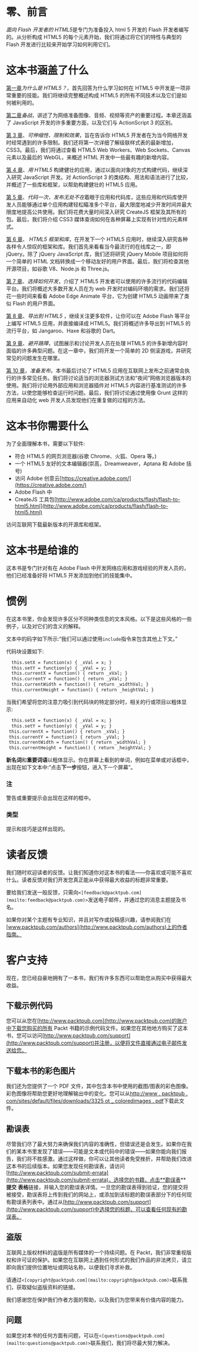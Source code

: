 # 零、前言

*面向 Flash 开发者的 HTML5*是专门为准备投入 html 5 开发的 Flash 开发者编写的。从分析构成 HTML5 的每个元素开始，我们将通过将它们的特性与典型的 Flash 开发进行比较来开始学习如何利用它们。

# 这本书涵盖了什么

[第一章](01.html "Chapter 1. Why HTML5?")*为什么是 HTML5？*，首先回答为什么学习如何在 HTML5 中开发是一项非常重要的技能。我们将继续完整概述构成 HTML5 的所有不同技术以及它们是如何被利用的。

[第二章](02.html "Chapter 2. Preparing for the Battle")*备战*，讲述了为网络准备图像、音频、视频等资产的重要过程。本章还涵盖了 JavaScript 开发的许多重要方面，以及它们与 ActionScript 3 的区别。

[第 3 章](03.html "Chapter 3. Scalability, Limitations, and Effects")、*可伸缩性、限制和效果*，旨在告诉你 HTML5 开发者在为当今网络开发时经常遇到的许多限制。我们还将第一次详细了解级联样式表的最新增加，CSS3。最后，我们将通过查看 HTML5 Web Workers、Web Sockets、Canvas 元素以及最后的 WebGL，来概述 HTML 开发中一些最有趣的新增内容。

[第 4 章](04.html "Chapter 4. Building Robust Applications with HTML5")、*用 HTML5* 构建健壮的应用，通过以面向对象的方式构建代码，继续深入研究 JavaScript 开发。对 ActionScript 3 的类结构、用法和语法进行了比较，并概述了一些库和框架，以帮助构建健壮的 HTML5 应用。

[第 5 章](05.html "Chapter 5. Code Once, Release Everywhere")、*代码一次，发布无处不在*着眼于应用和代码库，这些应用和代码库使开发人员能够通过单个应用构建轻松瞄准多个平台，最大限度地减少开发时间并最大限度地提高公共使用。我们将花费大量时间深入研究 CreateJS 框架及其所有的包。最后，我们将介绍 CSS3 媒体查询如何在各种屏幕上实现有针对性的元素样式。

[第 6 章](06.html "Chapter 6. HTML5 Frameworks and Libraries")、 *HTML5 框架和库*，在开发下一个 HTML5 应用时，继续深入研究各种各样令人惊叹的框架和库。我们首先来看看当今最流行的在线库之一，即 jQuery。除了 jQuery JavaScript 库，我们还将研究 jQuery Mobile 项目如何将一个简单的 HTML 文档转换成一个移动友好的用户界面。最后，我们将检查其他开源项目，如谷歌 V8、Node.js 和 Three.js。

[第 7 章](07.html "Chapter 7. Choosing How You Develop")、*选择如何开发*，介绍了 HTML5 开发者可以使用的许多流行的代码编辑平台。我们将概述大多数开发人员在为 web 开发时对编码环境的需求。我们还将花一些时间来看看 Adobe Edge Animate 平台，它为创建 HTML5 动画带来了类似 Flash 的用户界面。

[第 8 章](08.html "Chapter 8. Exporting to HTML5")、*导出到 HTML5* ，继续关注更多软件，让你可以在 Adobe Flash 等平台上编写 HTML5 应用，并直接编译成 HTML5。我们将概述许多导出到 HTML5 的流行平台，如 Jangaroo、Haxe 和谷歌的 Dart。

[第 9 章](09.html "Chapter 9. Avoiding the Roadblocks")、*避开路障*，试图展示和讨论开发人员在处理 HTML5 的许多新增内容时面临的许多典型问题。在这一章中，我们将开发一个简单的 2D 侧滚游戏，并研究常见的问题发生在哪里。

[第 10 章](10.html "Chapter 10. Preparing for Release")，*准备发布*，本书最后讨论了 HTML5 应用在互联网上发布之前通常会执行的许多常见任务。我们将讨论适当的浏览器测试方法和“夜间”网络浏览器版本的使用。我们将讨论用外部应用和浏览器插件对 HTML5 内容进行基准测试的许多方法，以使您能够检查运行时问题。最后，我们将讨论通过使用像 Grunt 这样的应用来自动化 web 开发人员发现他们在重复做的过程的方法。

# 这本书你需要什么

为了全面理解本书，需要以下软件:

*   符合 HTML5 的网页浏览器(谷歌 Chrome、火狐、Opera 等。)
*   一个 HTML5 友好的文本编辑器(崇高，Dreamweaver，Aptana 和 Adobe 括号)
*   访问 Adobe 创意云[https://creative.adobe.com/](https://creative.adobe.com/)
*   Adobe Flash 中
*   CreateJS 工具包[http://www.adobe.com/ca/products/flash/flash-to-html5.html](http://www.adobe.com/ca/products/flash/flash-to-html5.html)

访问互联网下载最新版本的开源库和框架。

# 这本书是给谁的

这本书是专门针对有在 Adobe Flash 中开发网络应用和游戏经验的开发人员的，他们已经准备好将 HTML5 开发添加到他们的技能集中。

# 惯例

在这本书里，你会发现许多区分不同种类信息的文本风格。以下是这些风格的一些例子，以及对它们的含义的解释。

文本中的码字如下所示:“我们可以通过使用`include`指令来包含其他上下文。”

代码块设置如下:

```html
  this.setX = function(x) { _xVal = x; }
  this.setY = function(y) { _yVal = y; }
  this.currentX = function() { return _xVal; }
  this.currentY = function() { return _yVal; }
  this.currentWidth = function() { return _widthVal; }
  this.currentHeight = function() { return _heightVal; }
```

当我们希望将您的注意力吸引到代码块的特定部分时，相关的行或项目以粗体显示:

```html
  this.setX = function(x) { _xVal = x; }
  this.setY = function(y) { _yVal = y; }
 this.currentX = function() { return _xVal; }
 this.currentY = function() { return _yVal; }
 this.currentWidth = function() { return _widthVal; }
 this.currentHeight = function() { return _heightVal; }

```

**新名词**和**重要词语**以粗体显示。你在屏幕上看到的单词，例如在菜单或对话框中，出现在如下文本中:“点击**下一步**按钮，进入下一个屏幕”。

### 注

警告或重要提示会出现在这样的框中。

### 类型

提示和技巧是这样出现的。

# 读者反馈

我们随时欢迎读者的反馈。让我们知道你对这本书的看法——你喜欢或可能不喜欢什么。读者反馈对我们开发您真正能从中获得最大收益的标题非常重要。

要给我们发送一般反馈，只需向`<[feedback@packtpub.com](mailto:feedback@packtpub.com)>`发送电子邮件，并通过您的消息主题提及书名。

如果你对某个主题有专业知识，并且对写作或投稿感兴趣，请参阅我们在[www.packtpub.com/authors](http://www.packtpub.com/authors)上的作者指南。

# 客户支持

现在，您已经自豪地拥有了一本书，我们有许多东西可以帮助您从购买中获得最大收益。

## 下载示例代码

您可以从您在[http://www.packtpub.com](http://www.packtpub.com)的账户中下载您购买的所有 Packt 书籍的示例代码文件。如果您在其他地方购买了这本书，您可以访问[http://www.packtpub.com/support](http://www.packtpub.com/support)并注册，以便将文件直接通过电子邮件发送给您。

## 下载本书的彩色图片

我们还为您提供了一个 PDF 文件，其中包含本书中使用的截图/图表的彩色图像。彩色图像将帮助您更好地理解输出中的变化。您可以从[http://www . packtpub . com/sites/default/files/downloads/3325 ot _ coloredimages . pdf](http://www.packtpub.com/sites/default/files/downloads/3325OT_ColoredImages.pdf)下载此文件。

## 勘误表

尽管我们尽了最大努力来确保我们内容的准确性，但错误还是会发生。如果你在我们的某本书里发现了错误——可能是文本或代码中的错误——如果你能向我们报告，我们将不胜感激。通过这样做，你可以让其他读者免受挫折，并帮助我们改进这本书的后续版本。如果您发现任何勘误表，请访问[http://www.packtpub.com/submit-errata](http://www.packtpub.com/submit-errata)，选择您的书籍，点击**勘误表** **提交** **表格**链接，并输入您的勘误表详情。一旦您的勘误表得到验证，您的提交将被接受，勘误表将上传到我们的网站上，或添加到该标题的勘误表部分下的任何现有勘误表列表中。通过从[http://www.packtpub.com/support](http://www.packtpub.com/support)中选择您的标题，可以查看任何现有的勘误表。

## 盗版

互联网上版权材料的盗版是所有媒体的一个持续问题。在 Packt，我们非常重视版权和许可证的保护。如果您在互联网上遇到任何形式的我们作品的非法拷贝，请立即向我们提供位置地址或网站名称，以便我们寻求补救。

请通过`<[copyright@packtpub.com](mailto:copyright@packtpub.com)>`联系我们，获取疑似盗版资料的链接。

我们感谢您在保护我们作者方面的帮助，以及我们为您带来有价值内容的能力。

## 问题

如果您对本书的任何方面有问题，可以在`<[questions@packtpub.com](mailto:questions@packtpub.com)>`联系我们，我们将尽最大努力解决。
